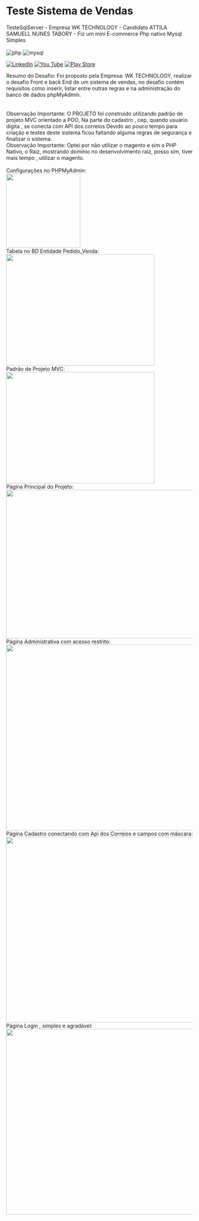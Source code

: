 <h1>  Teste Sistema de Vendas </h1>
TesteSqlServer - Empresa WK TECHNOLOGY - Candidato ATTILA SAMUELL NUNES TABORY - Fiz um mini E-commerce Php nativo Mysql Simples

<div style="display:inline_block"><br/>
  <img align"center" alt="php" src="https://img.shields.io/badge/PHP-777BB4?style=for-the-badge&logo=php&logoColor=white"/>
  <img align"center" alt="mysql" src="https://img.shields.io/badge/MySQL-00000F?style=for-the-badge&logo=mysql&logoColor=white"/>
  
  
 
</div>

[![LinkedIn ](https://img.shields.io/badge/LinkedIn-0077B5?style=for-the-badge&logo=linkedin&logoColor=white)](https://www.linkedin.com/in/attila-samuell-98291216b/)
[![You Tube](https://img.shields.io/badge/YouTube-FF0000?style=for-the-badge&logo=youtube&logoColor=white)](https://www.youtube.com/channel/UCuX9fZZa3eR4LACYTPVZg5A/videos)
[![Play Store](https://img.shields.io/badge/Google_Play-414141?style=for-the-badge&logo=google-play&logoColor=white)](https://play.google.com/store/apps/details?id=attila.QRCodeGeradorLeitor&hl=pt_BR&gl=US)
<br>

<div>Resumo do Desafio: Foi proposto pela Empresa: WK TECHNOLOGY, realizar o desafio Front e back End de um sistema de vendas, no desafio contém requisitos como inserir, listar  entre outras regras e na administração do banco de dados phpMyAdmin. </div>
<br>
<br>
<div>Observação Importante:  O PROJETO foi construido utilizando padrão de projeto MVC orientado a POO, Na parte do cadastro , cep, quando usuário digita , se conecta com API dos correios Devido ao pouco tempo para criação e testes deste sistema ficou faltando alguma regras de segurança e finalizar o sistema. </div>

<div> Observação Importante: Optei por não utilizar o magento e sim o PHP Nativo, o Raiz, mostrando domínio no desenvolvimento raiz, posso sim, tiver mais tempo , utilizar o magento.  </div>

<br>

<div> Configurações no PHPMyAdmin: </div>
<img src="https://user-images.githubusercontent.com/76443540/150731345-e4517b26-8e0a-4273-a139-60b746ba9927.png" width="200px" height="200px" />
<br>

<div> Tabela no BD Entidade Pedido_Venda: </div>
<img src="https://user-images.githubusercontent.com/76443540/150731705-14fa748a-e79b-4dca-8745-f7854f5bd0c7.png" width="400px" height="300px" />
<br>

<div> Padrão de Projeto MVC: </div>
<img src="https://user-images.githubusercontent.com/76443540/150731820-605d03a4-9636-48fc-87b7-e06db68c91c4.png" width="400px" height="300px" />
<br>

<div> Página Principal do Projeto: </div>
<img src="https://user-images.githubusercontent.com/76443540/150732211-1fc72b9d-c799-4cf3-856c-266d33b00a3b.png" width="600px" height="400px" />
<br>

<div> Página Administrativa com acesso restrito: </div>
<img src="https://user-images.githubusercontent.com/76443540/150732391-f5a9b99e-b84d-46dd-aa6e-750c29506d64.png" width="600px" height="500px" />




<div> Página Cadastro conectando com Api dos Correios e campos com mâscara: </div>
<img src="https://user-images.githubusercontent.com/76443540/150732713-30957d81-ec60-4a19-9535-f01f0a516940.png" width="900px" height="500px" />

<div> Página Login , simples e agradável: </div>
<img src="https://user-images.githubusercontent.com/76443540/150732931-12f3fbec-1d7d-48b7-b121-53f991316f1d.png" width="800px" height="500px" />


